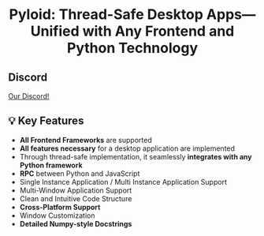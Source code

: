 <h2 align="center" style="font-size: 28px;"><b>Pyloid: Thread-Safe Desktop Apps—Unified with Any Frontend and Python Technology</b></h2>

## Discord

[Our Discord!](https://discord.gg/VTqexxxTy9)

## 💡 Key Features 

- **All Frontend Frameworks** are supported
- **All features necessary** for a desktop application are implemented
- Through thread-safe implementation, it seamlessly **integrates with any Python framework**
- **RPC** between Python and JavaScript
- Single Instance Application / Multi Instance Application Support
- Multi-Window Application Support
- Clean and Intuitive Code Structure
- **Cross-Platform Support**
- Window Customization
- **Detailed Numpy-style Docstrings**


